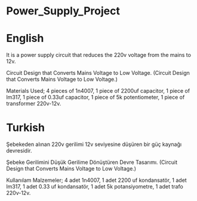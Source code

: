 # Power_Supply_Project
# English
It is a power supply circuit that reduces the 220v voltage from the mains to 12v.

Circuit Design that Converts Mains Voltage to Low Voltage. (Circuit Design that Converts Mains Voltage to Low Voltage.)

Materials Used;
4 pieces of 1n4007, 1 piece of 2200uf capacitor, 1 piece of lm317, 1 piece of 0.33uf capacitor, 1 piece of 5k potentiometer, 1 piece of transformer 220v-12v.

# Turkish
Şebekeden alınan 220v gerilimi 12v seviyesine düşüren bir güç kaynağı devresidir.

Şebeke Gerilimini Düşük Gerilime Dönüştüren Devre Tasarımı. (Circuit Design that Converts Mains Voltage to Low Voltage.)

Kullanılam Malzemeler;
4 adet 1n4007, 1 adet 2200 uf kondansatör, 1 adet lm317, 1 adet 0.33 uf kondansatör, 1 adet 5k potansiyometre, 1 adet trafo 220v-12v.
